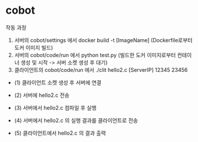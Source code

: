 # cobot

작동 과정
1. 서버의 cobot/settings 에서 docker build -t [ImageName] (Dockerfile로부터 도커 이미지 빌드)
2. 서버의 cobot/code/run 에서 python test.py (빌드한 도커 이미지로부터 컨테이너 생성 및 시작 -> 서버 소켓 생성 후 대기)
3. 클라이언트의 cobot/code/run 에서 ./clit hello2.c [ServerIP] 12345 23456

  - (1) 클라이언트 소켓 생성 후 서버에 연결

  - (2) 서버에 hello2.c 전송

  - (3) 서버에서 hello2.c 컴파일 후 실행

  - (4) 서버에서 hello2.c 의 실행 결과를 클라이언트로 전송

  - (5) 클라이언트에서 hello2.c 의 결과 출력
